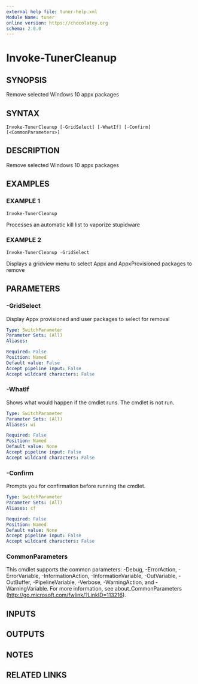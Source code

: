 ```yaml
---
external help file: tuner-help.xml
Module Name: tuner
online version: https://chocolatey.org
schema: 2.0.0
---
```


# Invoke-TunerCleanup

## SYNOPSIS
Remove selected Windows 10 appx packages

## SYNTAX

```
Invoke-TunerCleanup [-GridSelect] [-WhatIf] [-Confirm] [<CommonParameters>]
```

## DESCRIPTION
Remove selected Windows 10 appx packages

## EXAMPLES

### EXAMPLE 1
```
Invoke-TunerCleanup
```

Processes an automatic kill list to vaporize stupidware

### EXAMPLE 2
```
Invoke-TunerCleanup -GridSelect
```

Displays a gridview menu to select Appx and AppxProvisioned packages to remove

## PARAMETERS

### -GridSelect
Display Appx provisioned and user packages to select for removal

```yaml
Type: SwitchParameter
Parameter Sets: (All)
Aliases:

Required: False
Position: Named
Default value: False
Accept pipeline input: False
Accept wildcard characters: False
```

### -WhatIf
Shows what would happen if the cmdlet runs.
The cmdlet is not run.

```yaml
Type: SwitchParameter
Parameter Sets: (All)
Aliases: wi

Required: False
Position: Named
Default value: None
Accept pipeline input: False
Accept wildcard characters: False
```

### -Confirm
Prompts you for confirmation before running the cmdlet.

```yaml
Type: SwitchParameter
Parameter Sets: (All)
Aliases: cf

Required: False
Position: Named
Default value: None
Accept pipeline input: False
Accept wildcard characters: False
```

### CommonParameters
This cmdlet supports the common parameters: -Debug, -ErrorAction, -ErrorVariable, -InformationAction, -InformationVariable, -OutVariable, -OutBuffer, -PipelineVariable, -Verbose, -WarningAction, and -WarningVariable. For more information, see about_CommonParameters (http://go.microsoft.com/fwlink/?LinkID=113216).

## INPUTS

## OUTPUTS

## NOTES

## RELATED LINKS
